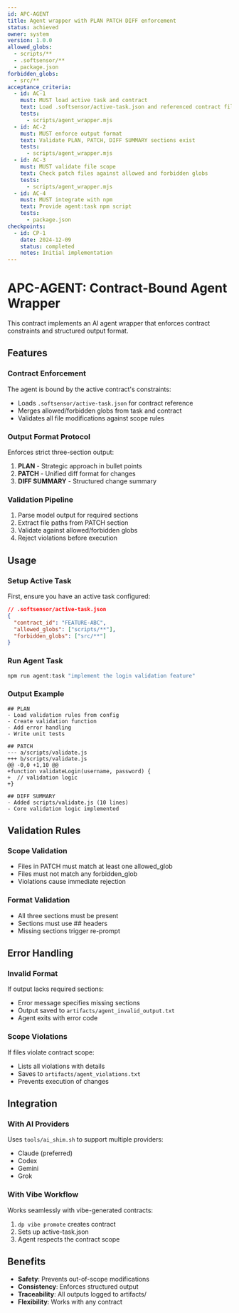 ```yaml
---
id: APC-AGENT
title: Agent wrapper with PLAN PATCH DIFF enforcement
status: achieved
owner: system
version: 1.0.0
allowed_globs:
  - scripts/**
  - .softsensor/**
  - package.json
forbidden_globs:
  - src/**
acceptance_criteria:
  - id: AC-1
    must: MUST load active task and contract
    text: Load .softsensor/active-task.json and referenced contract file
    tests:
      - scripts/agent_wrapper.mjs
  - id: AC-2
    must: MUST enforce output format
    text: Validate PLAN, PATCH, DIFF SUMMARY sections exist
    tests:
      - scripts/agent_wrapper.mjs
  - id: AC-3
    must: MUST validate file scope
    text: Check patch files against allowed and forbidden globs
    tests:
      - scripts/agent_wrapper.mjs
  - id: AC-4
    must: MUST integrate with npm
    text: Provide agent:task npm script
    tests:
      - package.json
checkpoints:
  - id: CP-1
    date: 2024-12-09
    status: completed
    notes: Initial implementation
---
```


# APC-AGENT: Contract-Bound Agent Wrapper

This contract implements an AI agent wrapper that enforces contract constraints and structured output format.

## Features

### Contract Enforcement
The agent is bound by the active contract's constraints:
- Loads `.softsensor/active-task.json` for contract reference
- Merges allowed/forbidden globs from task and contract
- Validates all file modifications against scope rules

### Output Format Protocol
Enforces strict three-section output:
1. **PLAN** - Strategic approach in bullet points
2. **PATCH** - Unified diff format for changes
3. **DIFF SUMMARY** - Structured change summary

### Validation Pipeline
1. Parse model output for required sections
2. Extract file paths from PATCH section
3. Validate against allowed/forbidden globs
4. Reject violations before execution

## Usage

### Setup Active Task
First, ensure you have an active task configured:
```json
// .softsensor/active-task.json
{
  "contract_id": "FEATURE-ABC",
  "allowed_globs": ["scripts/**"],
  "forbidden_globs": ["src/**"]
}
```

### Run Agent Task
```bash
npm run agent:task "implement the login validation feature"
```

### Output Example
```
## PLAN
- Load validation rules from config
- Create validation function
- Add error handling
- Write unit tests

## PATCH
--- a/scripts/validate.js
+++ b/scripts/validate.js
@@ -0,0 +1,10 @@
+function validateLogin(username, password) {
+  // validation logic
+}

## DIFF SUMMARY
- Added scripts/validate.js (10 lines)
- Core validation logic implemented
```

## Validation Rules

### Scope Validation
- Files in PATCH must match at least one allowed_glob
- Files must not match any forbidden_glob
- Violations cause immediate rejection

### Format Validation
- All three sections must be present
- Sections must use ## headers
- Missing sections trigger re-prompt

## Error Handling

### Invalid Format
If output lacks required sections:
- Error message specifies missing sections
- Output saved to `artifacts/agent_invalid_output.txt`
- Agent exits with error code

### Scope Violations
If files violate contract scope:
- Lists all violations with details
- Saves to `artifacts/agent_violations.txt`
- Prevents execution of changes

## Integration

### With AI Providers
Uses `tools/ai_shim.sh` to support multiple providers:
- Claude (preferred)
- Codex
- Gemini  
- Grok

### With Vibe Workflow
Works seamlessly with vibe-generated contracts:
1. `dp vibe promote` creates contract
2. Sets up active-task.json
3. Agent respects the contract scope

## Benefits

- **Safety**: Prevents out-of-scope modifications
- **Consistency**: Enforces structured output
- **Traceability**: All outputs logged to artifacts/
- **Flexibility**: Works with any contract
